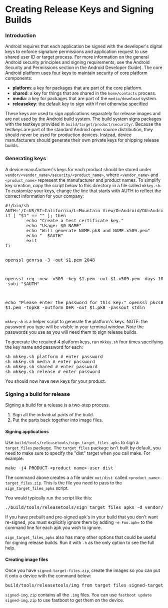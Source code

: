 # Creating Release Keys and Signing Builds #

<a name="intro"></a>
<h3>Introduction</h3>
<p>Android requires that each application be signed with the developer's digital keys to enforce signature permissions and application request to use shared user ID or target process.  For more information on the general Android security principles and signing requirements, see the Android Security and Permissions section in the Android Developer Guide).  The core Android platform uses four keys to maintain security of core platform components:</p>
<ul>
  <li><strong>platform</strong>: a key for packages that are part of the core platform.</li>
  <li><strong>shared</strong>: a key for things that are shared in the <code>home/contacts</code> process.</li>
  <li><strong>media</strong>: a key for packages that are part of the <code>media/download</code> system.</li>
  <li><strong>releasekey</strong>: the default key to sign with if not otherwise specified</li>
</ul>
<p>These keys are used to sign applications separately for release images and are not used by the Android build system.  The build system signs packages with the testkeys provided in <code>build/target/product/security/</code>.  Because the testkeys are part of the standard Android open source distribution, they should never be used for production devices.  Instead, device manufacturers should generate their own private keys for shipping release builds.</p>
<a name="generatingKeys"></a>
<h3>Generating keys</h3>
<p>A device manufacturer's keys for each product should be stored under  <code>vendor/&lt;vendor_name&gt;/security/&lt;product_name&gt;</code>, where <code>&lt;vendor_name&gt;</code> and <code>&lt;product_name&gt;</code> represent the manufacturer and product names.  To simplify key creation, copy the script below to this directory in a file called <code>mkkey.sh</code>.  To customize your keys, change the line that starts with AUTH to reflect the correct information for your company:</p>
<pre>
#!/bin/sh
AUTH='/C=US/ST=California/L=Mountain View/O=Android/OU=Android/CN=Android/emailAddress=android@android.com'
if [ "$1" == "" ]; then
        echo "Create a test certificate key."
        echo "Usage: $0 NAME"
        echo "Will generate NAME.pk8 and NAME.x509.pem"
        echo "  $AUTH"
        exit
fi

openssl genrsa -3 -out $1.pem 2048

openssl req -new -x509 -key $1.pem -out $1.x509.pem -days 10000 \
    -subj "$AUTH"

echo "Please enter the password for this key:"
openssl pkcs8 -in $1.pem -topk8 -outform DER -out $1.pk8 -passout stdin
</pre>
<p><code>mkkey.sh</code>  is a helper script to generate the platform's keys.  NOTE: the password you type will be visible in your terminal window.  Note the passwords you use as you will need them to sign release builds.</p>
<p>To generate the required 4 platform keys, run <code>mkkey.sh</code> four times specifying the key name and password for each:</p>
<pre>
sh mkkey.sh platform # enter password
sh mkkey.sh media # enter password
sh mkkey.sh shared # enter password
sh mkkey.sh release # enter password
</pre>
<p>You should now have new keys for your product.</p>
<a name="signing"></a>
<h3>Signing a build for release</h3>
<p>Signing a build for a release is a two-step process.  </p>
<ol>
  <li>Sign all the individual parts of the build.</li>
  <li>Put the parts back together into  image files.</li>
</ol>
<h4>Signing applications</h4>
<p>Use <code>build/tools/releasetools/sign_target_files_apks</code> to sign a <code>target_files</code> package. The <code>target_files</code> package isn't built by default, you need to make sure to specify the "dist" target when you call make.  For example:</p>
<pre>
make -j4 PRODUCT-&lt;product_name&gt;-user dist
</pre>
<p>The command above creates a a file under <code>out/dist </code>called <code>&lt;product_name&gt;-target_files.zip</code>.  This is the file you need to pass to the <code>sign_target_files_apks</code> script.</p>
<p>You would typically run the script like this:</p>
<pre>
./build/tools/releasetools/sign_target_files_apks -d vendor/&lt;vendor_name&gt;/security/&lt;product_name&gt; &lt;product_name&gt;-target_files.zip signed-target-files.zip
</pre>
<p>If you have prebuilt and pre-signed apk's in your build that you don't want re-signed, you must explicitly ignore them by adding <code>-e Foo.apk=</code> to the command line for each apk you wish to ignore.</p>
<p><code>sign_target_files_apks</code> also has many other options that could be useful for signing release builds.  Run it with <code>-h</code> as the only option to see the full help.</p>
<h4>Creating image files</h4>
<p>Once you have <code>signed-target-files.zip</code>, create the images so you can put it onto a device with the command below:</p>
<pre>
build/tools/releasetools/img_from_target_files signed-target-files.zip signed-img.zip
</pre>
<p><code>signed-img.zip</code> contains all the <code>.img</code> files.  You can use <code>fastboot update signed-img.zip</code> to use fastboot to get them on the device.</p>
